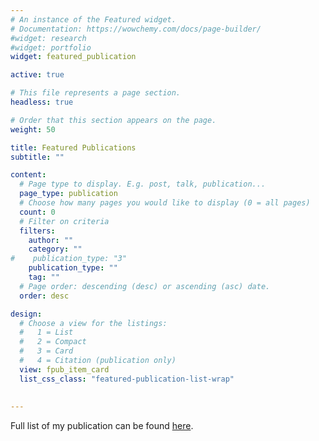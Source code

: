 ```yaml
---
# An instance of the Featured widget.
# Documentation: https://wowchemy.com/docs/page-builder/
#widget: research
#widget: portfolio
widget: featured_publication

active: true

# This file represents a page section.
headless: true

# Order that this section appears on the page.
weight: 50

title: Featured Publications
subtitle: ""

content:
  # Page type to display. E.g. post, talk, publication...
  page_type: publication
  # Choose how many pages you would like to display (0 = all pages)
  count: 0
  # Filter on criteria
  filters:
    author: ""
    category: ""
#    publication_type: "3"
    publication_type: ""
    tag: ""
  # Page order: descending (desc) or ascending (asc) date.
  order: desc

design:
  # Choose a view for the listings:
  #   1 = List
  #   2 = Compact
  #   3 = Card
  #   4 = Citation (publication only)
  view: fpub_item_card
  list_css_class: "featured-publication-list-wrap"
  
  
---
```



<div class="alert alert-note"><div>Full list of my publication can be found <a href="./publication/">here</a>.</div></div>
